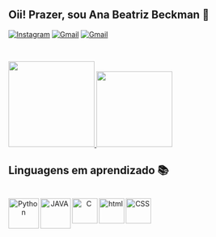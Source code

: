## Oii! Prazer, sou Ana Beatriz Beckman 👋

[![Instagram](https://img.shields.io/badge/Instagram-E4405F?style=for-the-badge&logo=instagram&logoColor=white)](https://instagram.com/biabeckmanf?igshid=YmMyMTA2M2Y=)
[![Gmail](https://img.shields.io/badge/Gmail-D14836?style=for-the-badge&logo=gmail&logoColor=white)](https://beatriz.beckman03@gmail.com)
[![Gmail](https://img.shields.io/badge/Discord-7289DA?style=for-the-badge&logo=discord&logoColor=white)](https://discord.com/channels/@beatrizbeckman#0117)

<br><div align="left">
  <a href="https://github.com/biabeckman">
    <img height="170em" src="https://github-readme-stats.vercel.app/api?username=biabeckman&count_private=true&include_all_commits=true&show_icons=true&theme=radical&hide_border=false&show_owner=true"/>
    <img height="150em" src="https://github-readme-stats.vercel.app/api/top-langs/?username=biabeckman&theme=radical&hide_border=false&&layout=compact"/>
  </a>
</div>

## Linguagens em aprendizado 📚
<div align="center" valign="top"><br>
    <img align="left" alt="Python" height="60" width="" src="https://cdn.jsdelivr.net/gh/devicons/devicon/icons/python/python-original-wordmark.svg">
     <img align="left" alt="JAVA" height="60" width="" src="https://cdn.jsdelivr.net/gh/devicons/devicon/icons/java/java-original-wordmark.svg">
    <img align="left" alt="C" height="50" width="" src="https://cdn.jsdelivr.net/gh/devicons/devicon/icons/c/c-original.svg">
    <img align="left" alt="html" height="50" width="" src="https://cdn.jsdelivr.net/gh/devicons/devicon/icons/html5/html5-original-wordmark.svg">
    <img align="left" alt="CSS" height="50" width="" src="https://cdn.jsdelivr.net/gh/devicons/devicon/icons/css3/css3-original-wordmark.svg">
    
         

   
</div>







